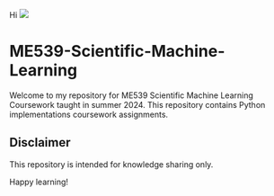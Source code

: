 Hi ![](https://user-images.githubusercontent.com/18350557/176309783-0785949b-9127-417c-8b55-ab5a4333674e.gif)

#  ME539-Scientific-Machine-Learning
Welcome to my repository for ME539 Scientific Machine Learning Coursework taught in summer 2024. This repository contains Python implementations coursework assignments.

## Disclaimer

This repository is intended for knowledge sharing only. 

Happy learning!



